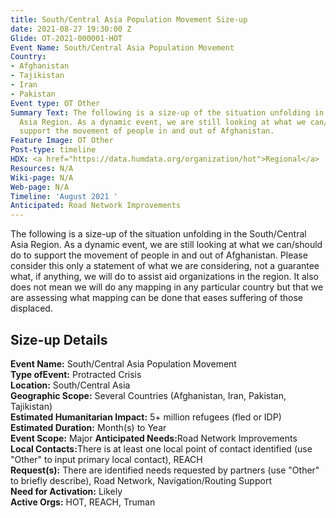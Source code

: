 ```yaml
---
title: South/Central Asia Population Movement Size-up
date: 2021-08-27 19:30:00 Z
Glide: OT-2021-000001-HOT
Event Name: South/Central Asia Population Movement
Country:
- Afghanistan
- Tajikistan
- Iran
- Pakistan
Event type: OT Other
Summary Text: The following is a size-up of the situation unfolding in the South/Central
  Asia Region. As a dynamic event, we are still looking at what we can/should do to
  support the movement of people in and out of Afghanistan.
Feature Image: OT Other
Post-type: timeline
HDX: <a href="https://data.humdata.org/organization/hot">Regional</a>
Resources: N/A
Wiki-page: N/A
Web-page: N/A
Timeline: 'August 2021 '
Anticipated: Road Network Improvements
---
```


The following is a size-up of the situation unfolding in the South/Central Asia Region. As a dynamic event, we are still looking at what we can/should do to support the movement of people in and out of Afghanistan. Please consider this only a statement of what we are considering, not a guarantee what, if anything, we will do to assist aid organizations in the region. It also does not mean we will do any mapping in any particular country but that we are assessing what mapping can be done that eases suffering of those displaced.

<h2>Size-up Details</h2>

<strong>Event Name:</strong> South/Central Asia Population Movement<br>
<strong>Type ofEvent:</strong> Protracted Crisis<br>
<strong>Location:</strong> South/Central Asia<br>
<strong>Geographic Scope:</strong> Several Countries (Afghanistan, Iran, Pakistan, Tajikistan)<br>
<strong>Estimated Humanitarian Impact:</strong> 5+ million refugees (fled or IDP)<br>
<strong>Estimated Duration:</strong> Month(s) to Year<br>
<strong>Event Scope:</strong> Major<be>
<strong>Anticipated Needs:</strong>Road Network Improvements<br>
<strong>Local Contacts:</strong>There is at least one local point of contact identified (use "Other" to input primary local contact), REACH<br>
<strong>Request(s):</strong> There are identified needs requested by partners (use "Other" to briefly describe), Road Network, Navigation/Routing Support<br>
<strong>Need for Activation:</strong> Likely<br>
<strong>Active Orgs:</strong> HOT, REACH, Truman<br>

